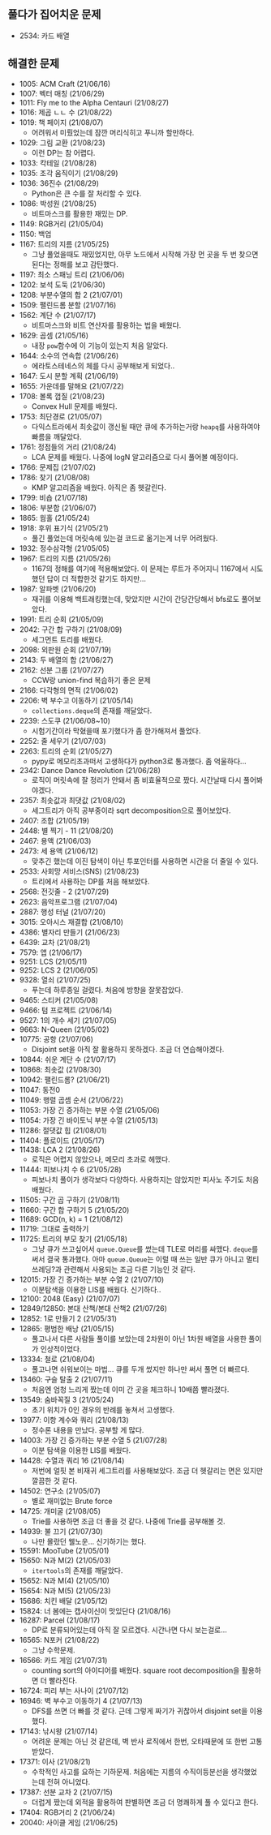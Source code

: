 ## 풀다가 집어치운 문제

* 2534: 카드 배열

## 해결한 문제

* 1005: ACM Craft (21/06/16)
* 1007: 벡터 매칭 (21/06/29)
* 1011: Fly me to the Alpha Centauri (21/08/27)
* 1016: 제곱 ㄴㄴ 수 (21/08/22)
* 1019: 책 페이지 (21/08/07)
    - 어려워서 미뤘었는데 잠깐 머리식히고 푸니까 할만하다.
* 1029: 그림 교환 (21/08/23)
    - 이런 DP는 참 어렵다.
* 1033: 칵테일 (21/08/28)
* 1035: 조각 움직이기 (21/08/29)
* 1036: 36진수 (21/08/29)
    - Python은 큰 수를 잘 처리할 수 있다.
* 1086: 박성원 (21/08/25)
    - 비트마스크를 활용한 재밌는 DP.
* 1149: RGB거리 (21/05/04)
* 1150: 백업
* 1167: 트리의 지름 (21/05/25)
    - 그냥 풀었을때도 재밌었지만, 아무 노드에서 시작해 가장 먼 곳을 두 번 찾으면 된다는 정해를 보고 감탄했다.
* 1197: 최소 스패닝 트리 (21/06/06)
* 1202: 보석 도둑 (21/06/30)
* 1208: 부분수열의 합 2 (21/07/01)
* 1509: 팰린드롬 분할 (21/07/16)
* 1562: 계단 수 (21/07/17)
    - 비트마스크와 비트 연산자를 활용하는 법을 배웠다.
* 1629: 곱셈 (21/05/16)
    - 내장 ```pow```함수에 이 기능이 있는지 처음 알았다.
* 1644: 소수의 연속합  (21/06/26)
    - 에라토스테네스의 체를 다시 공부해보게 되었다..
* 1647: 도시 분할 계획 (21/06/19)
* 1655: 가운데를 말해요 (21/07/22)
* 1708: 볼록 껍질 (21/08/23)
    - Convex Hull 문제를 배웠다.
* 1753: 최단경로 (21/05/07)
    - 다익스트라에서 최솟값이 갱신될 때만 큐에 추가하는거랑 ```heapq```를 사용하여야 빠름을 깨달았다.
* 1761: 정점들의 거리 (21/08/24)
    - LCA 문제를 배웠다. 나중에 logN 알고리즘으로 다시 풀어볼 예정이다.
* 1766: 문제집 (21/07/02)
* 1786: 찾기 (21/08/08)
    - KMP 알고리즘을 배웠다. 아직은 좀 헷갈린다.
* 1799: 비숍 (21/07/18)
* 1806: 부분합 (21/06/07)
* 1865: 웜홀 (21/05/24)
* 1918: 후위 표기식 (21/05/21)
    - 풀긴 풀었는데 머릿속에 있는걸 코드로 옮기는게 너무 어려웠다.
* 1932: 정수삼각형 (21/05/05)
* 1967: 트리의 지름 (21/05/26)
    - 1167의 정해를 여기에 적용해보았다. 이 문제는 루트가 주어지니 1167에서 시도했던 답이 더 적합한것 같기도 하지만...
* 1987: 알파벳 (21/06/20)
    - 재귀를 이용해 백트래킹했는데, 맞았지만 시간이 간당간당해서 bfs로도 풀어보았다.
* 1991: 트리 순회 (21/05/09)
* 2042: 구간 합 구하기 (21/08/09)
    - 세그먼트 트리를 배웠다.
* 2098: 외판원 순회 (21/07/19)
* 2143: 두 배열의 합 (21/06/27)
* 2162: 선분 그룹 (21/07/27)
    - CCW랑 union-find 복습하기 좋은 문제
* 2166: 다각형의 면적 (21/06/02)
* 2206: 벽 부수고 이동하기 (21/05/14)
    - ```collections.deque```의 존재를 깨달았다.
* 2239: 스도쿠 (21/06/08~10)
    - 시험기간이라 막혔을때 포기했다가 좀 한가해져서 풀었다.
* 2252: 줄 세우기 (21/07/03)
* 2263: 트리의 순회 (21/05/27)
    - pypy로 메모리초과떠서 고생하다가 python3로 통과했다. 좀 억울하다...
* 2342: Dance Dance Revolution (21/06/28)
    - 로직이 머릿속에 잘 정리가 안돼서 좀 비효율적으로 짰다. 시간날때 다시 풀어봐야겠다.
* 2357: 최솟값과 최댓값 (21/08/02)
    - 세그트리가 아직 공부중이라 sqrt decomposition으로 풀어보았다.
* 2407: 조합 (21/05/19)
* 2448: 별 찍기 - 11 (21/08/20)
* 2467: 용액 (21/06/03)
* 2473: 세 용액 (21/06/12)
    - 맞추긴 했는데 이진 탐색이 아닌 투포인터를 사용하면 시간을 더 줄일 수 있다.
* 2533: 사회망 서비스(SNS) (21/08/23)
    - 트리에서 사용하는 DP를 처음 해보았다.
* 2568: 전깃줄 - 2 (21/07/29)
* 2623: 음악프로그램 (21/07/04)
* 2887: 행성 터널 (21/07/20)
* 3015: 오아시스 재결합 (21/08/10)
* 4386: 별자리 만들기 (21/06/23)
* 6439: 교차 (21/08/21)
* 7579: 앱 (21/06/17)
* 9251: LCS (21/05/11)
* 9252: LCS 2 (21/06/05)
* 9328: 열쇠 (21/07/25)
    - 푸는데 하루종일 걸렸다. 처음에 방향을 잘못잡았다.
* 9465: 스티커 (21/05/08)
* 9466: 텀 프로젝트 (21/06/14)
* 9527: 1의 개수 세기 (21/07/05)
* 9663:  N-Queen (21/05/02)
* 10775: 공항 (21/07/06)
    - Disjoint set을 아직 잘 활용하지 못하겠다. 조금 더 연습해야겠다.
* 10844: 쉬운 계단 수 (21/07/17)
* 10868: 최솟값 (21/08/30)
* 10942: 팰린드롬? (21/06/21)
* 11047: 동전0
* 11049: 행렬 곱셈 순서 (21/06/22)
* 11053: 가장 긴 증가하는 부분 수열 (21/05/06)
* 11054: 가장 긴 바이토닉 부분 수열 (21/05/13)
* 11286: 절댓값 힙 (21/08/01)
* 11404: 플로이드 (21/05/17)
* 11438: LCA 2 (21/08/26)
    - 로직은 어렵지 않았으나, 메모리 초과로 헤맸다.
* 11444: 피보나치 수 6 (21/05/28)
    - 피보나치 풀이가 생각보다 다양하다. 사용하지는 않았지만 피사노 주기도 처음 배웠다.
* 11505: 구간 곱 구하기 (21/08/11)
* 11660: 구간 합 구하기 5 (21/05/20)
* 11689: GCD(n, k) = 1 (21/08/12)
* 11719: 그대로 출력하기
* 11725: 트리의 부모 찾기 (21/05/18)
    - 그냥 큐가 쓰고싶어서 ```queue.Queue```를 썼는데 TLE로 머리를 싸맸다.
      ```deque```를 써서 결국 통과했다. 아마 ```queue.Queue```는 이럴 때 쓰는 일반 큐가 아니고 멀티쓰레딩?과 관련해서 사용되는 조금 다른 기능인 것 같다.
* 12015: 가장 긴 증가하는 부분 수열 2 (21/07/10)
    - 이분탐색을 이용한 LIS를 배웠다. 신기하다..
* 12100: 2048 (Easy) (21/07/07)
* 12849/12850: 본대 산책/본대 산책2 (21/07/26)
* 12852: 1로 만들기 2 (21/05/31)
* 12865: 평범한 배낭 (21/05/15)
    - 풀고나서 다른 사람들 풀이를 보았는데 2차원이 아닌 1차원 배열을 사용한 풀이가 인상적이었다.
* 13334: 철로 (21/08/04)
    - 풀고나면 쉬워보이는 마법... 큐를 두개 썼지만 하나만 써서 풀면 더 빠르다.
* 13460: 구슬 탈출 2 (21/07/11)
    - 처음엔 엄청 느리게 짰는데 이미 간 곳을 체크하니 10배쯤 빨라졌다.
* 13549: 숨바꼭질 3 (21/05/24)
    - 초기 위치가 0인 경우의 반례를 놓쳐서 고생했다.
* 13977: 이항 계수와 쿼리 (21/08/13)
    - 정수론 내용을 만났다. 공부할 게 많다.
* 14003: 가장 긴 증가하는 부분 수열 5 (21/07/28)
    - 이분 탐색을 이용한 LIS를 배웠다.
* 14428: 수열과 쿼리 16 (21/08/14)
    - 저번에 얼핏 본 비재귀 세그트리를 사용해보았다. 조금 더 헷갈리는 면은 있지만 깔끔한 것 같다.
* 14502: 연구소 (21/05/07)
    - 별로 재미없는 Brute force
* 14725: 개미굴 (21/08/05)
    - Trie를 사용하면 조금 더 좋을 것 같다. 나중에 Trie를 공부해볼 것.
* 14939: 불 끄기 (21/07/30)
    - 나만 몰랐던 웰노운... 신기하기는 했다.
* 15591: MooTube (21/05/01)
* 15650: N과 M(2) (21/05/03)
    - ```itertools```의 존재를 깨달았다.
* 15652: N과 M(4) (21/05/10)
* 15654: N과 M(5) (21/05/23)
* 15686: 치킨 배달 (21/05/12)
* 15824: 너 봄에는 캡사이신이 맛있단다 (21/08/16)
* 16287: Parcel (21/08/17)
    - DP로 분류되어있는데 아직 잘 모르겠다. 시간나면 다시 보는걸로...
* 16565: N포커 (21/08/22)
    - 그냥 수학문제.
* 16566: 카드 게임 (21/07/31)
    - counting sort의 아이디어를 배웠다. square root decomposition을 활용하면 더 빨라진다.
* 16724: 피리 부는 사나이 (21/07/12)
* 16946: 벽 부수고 이동하기 4 (21/07/13)
    - DFS를 쓰면 더 빠를 것 같다. 근데 그렇게 짜기가 귀찮아서 disjoint set을 이용했다.
* 17143: 낚시왕 (21/07/14)
    - 어려운 문제는 아닌 것 같은데, 벽 반사 로직에서 한번, 오타때문에 또 한번 고통받았다.
* 17371: 이사 (21/08/21)
    - 수학적인 사고를 요하는 기하문제. 처음에는 지름의 수직이등분선을 생각했었는데 전혀 아니었다.
* 17387: 선분 교차 2 (21/07/15)
    - 더럽게 짰는데 외적을 활용하여 판별하면 조금 더 명쾌하게 풀 수 있다고 한다.
* 17404: RGB거리 2 (21/06/24)
* 20040: 사이클 게임 (21/06/25)